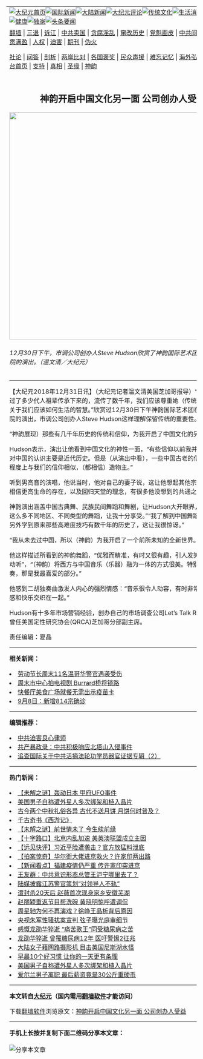 <a name="1" id="1" target="_blank"></a><span id="1"></span>
<table align=center border="0"><tr><td colspan="2" VALIGN=TOP><a href="https://github.com/xfzpul3051/djy/blob/master/gb/nf1351518.md#1"><img src="https://raw.githubusercontent.com/xfzpul3051/www/master/t/djy/1.jpg" title="大纪元首页" alt="大纪元首页"></a><a href="https://github.com/xfzpul3051/djy/blob/master/gb/n24hr.md#1"><img src="https://raw.githubusercontent.com/xfzpul3051/www/master/t/djy/3.jpg" title="国际新闻" alt="国际新闻"></a><a href="https://github.com/xfzpul3051/djy/blob/master/gb/nsc413.md#1"><img src="https://raw.githubusercontent.com/xfzpul3051/www/master/t/djy/4.jpg" title="大陆新闻" alt="大陆新闻"></a><a href="https://github.com/xfzpul3051/djy/blob/master/gb/news392.md#1"><img src="https://raw.githubusercontent.com/xfzpul3051/www/master/t/djy/5.jpg" title="大纪元评论" alt="大纪元评论"></a><a href="https://github.com/xfzpul3051/djy/blob/master/gb/news2007.md#1"><img src="https://raw.githubusercontent.com/xfzpul3051/www/master/t/djy/6.jpg" title="传统文化" alt="传统文化"></a><a href="https://github.com/xfzpul3051/djy/blob/master/gb/news2008.md#1"><img src="https://raw.githubusercontent.com/xfzpul3051/www/master/t/djy/7.jpg" title="生活消费" alt="生活消费"></a><a href="https://github.com/xfzpul3051/djy/blob/master/gb/ncyule.md#1"><img src="https://raw.githubusercontent.com/xfzpul3051/www/master/t/djy/8.jpg" title="娱乐休闲" alt="娱乐休闲"></a><a href="https://github.com/xfzpul3051/djy/blob/master/gb/nsc1002.md#1"><img src="https://raw.githubusercontent.com/xfzpul3051/www/master/t/djy/9.jpg" title="健康" alt="健康"></a><a href="https://github.com/xfzpul3051/djy/blob/master/gb/nf6092.md#1"><img src="https://raw.githubusercontent.com/xfzpul3051/www/master/t/djy/10a.jpg" title="独家" alt="独家"></a><a href="https://github.com/xfzpul3051/djy/blob/master/gb/nf4514.md#1"><img src="https://raw.githubusercontent.com/xfzpul3051/www/master/t/djy/12a.jpg" title="头条要闻" alt="头条要闻"></a></td></tr>
<tr><td colspan="2" VALIGN=TOP><a target="_blank" href="https://github.com/xfzpul3051/www/blob/master/README.md?zsrh#1">翻墙</a> | <a target="_blank" href="https://github.com/xfzpul3051/djy/blob/master/gb/nf5657.md#1">三退</a> | <a target="_blank" href="https://github.com/xfzpul3051/djy/blob/master/gb/nf6124.md#1">诉江</a> | <a target="_blank" href="https://github.com/xfzpul3051/djy/blob/master/gb/nf1176117.md#1">中共卖国</a> | <a target="_blank" href="https://github.com/xfzpul3051/djy/blob/master/gb/nf5773.md#1">贪腐淫乱</a> | <a target="_blank" href="https://github.com/xfzpul3051/djy/blob/master/gb/nf1176115.md#1">窜改历史</a> | <a target="_blank" href="https://github.com/xfzpul3051/djy/blob/master/gb/nf1176107.md#1">党魁画皮</a> | <a target="_blank" href="https://github.com/xfzpul3051/djy/blob/master/gb/nf1320400.md#1">中共间谍</a> | <a target="_blank" href="https://github.com/xfzpul3051/djy/blob/master/gb/nf1176114.md#1">破坏传统</a> | <a target="_blank" href="https://github.com/xfzpul3051/ntdtv/blob/master/gb/prog447_1.md#1">恶贯满盈</a> | <a target="_blank" href="https://github.com/xfzpul3051/djy/blob/master/gb/ncid278.md#1">人权</a> | <a target="_blank" href="https://github.com/xfzpul3051/djy/blob/master/gb/nf1176111.md#1">迫害</a> | <a target="_blank" href="https://gitlab.com/szzdlab/mh-qikan/blob/master/README.md#1">期刊</a> | <a target="_blank" href="https://github.com/xfzpul3051/djy/blob/master/gb/nf5562.md#1">伪火</a></p><p><a target="_blank" href="https://github.com/xfzpul3051/djy/blob/master/gb/9p.md#1">社论</a> | <a target="_blank" href="https://github.com/xfzpul3051/djy/blob/master/gb/nf4378.md#1">问答</a> | <a target="_blank" href="https://github.com/xfzpul3051/djy/blob/master/gb/nf5792.md#1">剖析</a> | <a target="_blank" href="https://github.com/xfzpul3051/djy/blob/master/gb/nf5735.md#1">两岸比对</a> | <a target="_blank" href="https://github.com/xfzpul3051/djy/blob/master/gb/nf6119.md#1">各国褒奖</a> | <a target="_blank" href="https://github.com/xfzpul3051/djy/blob/master/gb/nf6120.md#1">民众声援</a> | <a target="_blank" href="https://github.com/xfzpul3051/djy/blob/master/gb/nf1188594.md#1">难忘记忆</a> | <a target="_blank" href="https://github.com/xfzpul3051/djy/blob/master/gb/nf3180.md#1">海外弘传</a> | <a target="_blank" href="https://github.com/xfzpul3051/djy/blob/master/gb/nf5410.md#1">万人上访</a> | <a target="_blank" href="https://github.com/xfzpul3051/www/blob/master/README.md?zsrh#1">平台首页</a> | <a target="_blank" href="https://github.com/xfzpul3051/djy/blob/master/gb/nf4386.md#1">支持</a> | <a target="_blank" href="https://github.com/xfzpul3051/djy/blob/master/gb/nf4389.md#1">真相</a> | <a target="_blank" href="https://github.com/xfzpul3051/djy/blob/master/gb/nf5790.md#1">圣缘</a> | <a target="_blank" href="https://github.com/xfzpul3051/djy/blob/master/gb/nf4786.md#1">神韵</a></td></tr>
<tr><td VALIGN=TOP width="626"><h2 align=center>神韵开启中国文化另一面 公司创办人受益</h2>
<img width="600" src="https://i.epochtimes.com/assets/uploads/2018/12/1812301744432639-600x400.jpg" />
<h6>12月30日下午，市调公司创办人Steve Hudson欣赏了神韵国际艺术团在芝加哥歌剧院的演出。（温文清／大纪元）
</h6>
<hr>
	<p>【大纪元2018年12月31日讯】（大纪元记者温文清美国芝加哥报导）“很多智慧是经过了多少代人祖辈传承下来的，流传了数千年，我们应该尊重她（传统），因为那里有关于我们应该如何生活的智慧。”欣赏过12月30日下午<ahref="https://github.com/xfzpul3051/djy/blob/master/gb/tag/%E7%A5%9E%E9%9F%B5.md#1">神韵</a>国际艺术团在<ahref="https://github.com/xfzpul3051/djy/blob/master/gb/tag/%E8%8A%9D%E5%8A%A0%E5%93%A5%E6%AD%8C%E5%89%A7%E9%99%A2.md#1">芝加哥歌剧院</a>的演出，市调公司创办人Steve Hudson这样理解保留传统的重要性。</p>
<p>“<ahref="https://github.com/xfzpul3051/djy/blob/master/gb/tag/%E7%A5%9E%E9%9F%B5.md#1">神韵</a>展现）那些有几千年历史的传统和信仰，为我开启了<ahref="https://github.com/xfzpul3051/djy/blob/master/gb/tag/%E4%B8%AD%E5%9B%BD%E6%96%87%E5%8C%96.md#1">中国文化</a>的另外一面。”</p>
<p>Hudson表示，演出让他看到<ahref="https://github.com/xfzpul3051/djy/blob/master/gb/tag/%E4%B8%AD%E5%9B%BD%E6%96%87%E5%8C%96.md#1">中国文化</a>的神性一面，“有些信仰以前我并不了解。我们对中国的认识主要是近代历史。但是（从演出中看），一些中国古老的信仰其实在某种程度上与我们的信仰相似，（都相信）造物主。”</p>
<p>听到男高音的演唱，他说当时，他对自己的妻子说，这让他想起其他宗教的信仰，都相信更高生命的存在，以及回归天堂的理念，有很多他没想到的共通之处。</p>
<p>神韵演出涵盖中国古典舞、民族民间<ahref="https://github.com/xfzpul3051/djy/blob/master/gb/tag/%E8%88%9E%E8%B9%88.md#1">舞蹈</a>和舞剧，让Hudson大开眼界，“能看到来自这么多不同地区、不同类型的舞蹈，让我十分享受。”“我了解到中国舞蹈的不同种类，另外学到原来那些高难度技巧有数千年的历史了，这让我很惊讶。”</p>
<p>“我从未去过中国，所以（神韵）为我开启了一个前所未知的全新世界。”Hudson说。</p>
<p>他这样描述所看到的神韵<ahref="https://github.com/xfzpul3051/djy/blob/master/gb/tag/%E8%88%9E%E8%B9%88.md#1">舞蹈</a>，“优雅而精准，有时又很有趣，引人发笑”，音乐“十分动听”，“（神韵）将西方与中国音乐（乐器）融为一体的方式很美。特别那个乐器独奏，那是我最喜爱的部分。”</p>
<p>他感到二胡独奏曲激发人内心的强烈情感：“音乐很令人动容，有时非常甜美，有时伤感和快乐交织在一起。”</p>
<p>Hudson有十多年市场营销经验，创办自己的市场调查公司Let&#8217;s Talk Research，并曾任美国定性研究协会(QRCA)芝加哥分部副主席。</p>
<p>责任编辑：夏晶</p>
	
<hr>


<strong>相关新闻：</strong>
<li><a href="https://github.com/cdbkmw3667/djy/blob/master/gb/21/9/9/n13221130.md#1">劳动节长周末11名温哥华警官遇袭受伤</a></li>
<li><a href="https://github.com/cdbkmw3667/djy/blob/master/gb/21/9/9/n13220674.md#1">周末市中心拍电视剧  Burrard桥将锁路</a></li>
<li><a href="https://github.com/cdbkmw3667/djy/blob/master/gb/21/9/9/n13220614.md#1">快餐厅美食广场就餐无需出示疫苗卡</a></li>
<li><a href="https://github.com/cdbkmw3667/djy/blob/master/gb/21/9/9/n13220595.md#1">9月8日：新增814宗确诊</a></li>
<hr>


<strong>编辑推荐：</strong>
<li><a href="https://github.com/upjkzu3674/djy/blob/master/gb/9/2/9/n2422991.md?dfh#1" target="_blank">中共迫害良心律师</a></li><li><a href="https://github.com/tsiac2612/djy/blob/master/gb/19/8/10/n11444363.md#1" target="_blank">共产暴政录：中共积极响应北塔山入侵事件</a></li><li><a href="https://github.com/tsiac2612/djy/blob/master/gb/13/9/14/n3964268.md#1" target="_blank">追查国际关于中共活摘法轮功学员器官证据专辑（2）</a></li>
<hr>

<strong>热门新闻：</strong>
<li><a href="https://github.com/nuzlxa3668/djy/blob/master/gb/21/9/10/n13225261.md#1">【未解之谜】轰动日本 甲府UFO事件</a></li>
<li><a href="https://github.com/nuzlxa3668/djy/blob/master/gb/21/9/16/n13238162.md#1">美国男子自称遭外星人多次绑架和植入晶片</a></li>
<li><a href="https://github.com/nuzlxa3668/djy/blob/master/gb/21/9/6/n13213473.md#1">古今两个中秋礼俗各异 古代不送月饼 月饼何时普及？</a></li>
<li><a href="https://github.com/nuzlxa3668/djy/blob/master/gb/21/9/7/n13217118.md#1">千古奇书《西游记》</a></li>
<li><a href="https://github.com/nuzlxa3668/djy/blob/master/gb/21/9/14/n13233994.md#1">【未解之谜】前世情未了 今生续前缘</a></li>
<li><a href="https://github.com/nuzlxa3668/djy/blob/master/gb/21/9/18/n13243637.md#1">【十字路口】北京内乱加速 美英澳联盟成立主因</a></li>
<li><a href="https://github.com/nuzlxa3668/djy/blob/master/gb/21/9/17/n13242494.md#1">【远见快评】习近平险遭袭击？官方放猛料泄底</a></li>
<li><a href="https://github.com/nuzlxa3668/djy/blob/master/gb/21/9/17/n13242418.md#1">【拍案惊奇】华尔街大佬进京救火？许家印两出路</a></li>
<li><a href="https://github.com/nuzlxa3668/djy/blob/master/gb/21/9/15/n13237097.md#1">【新闻看点】福建疫情仍严重 传许家印突进京</a></li>
<li><a href="https://github.com/nuzlxa3668/djy/blob/master/gb/21/9/15/n13236838.md#1">王友群：中共意识形态总管王沪宁哪里去了？</a></li>
<li><a href="https://github.com/nuzlxa3668/djy/blob/master/gb/21/9/16/n13239202.md#1">陆媒披露江苏警官策划“对领导人不轨”</a></li>
<li><a href="https://github.com/nuzlxa3668/djy/blob/master/gb/21/9/15/n13236589.md#1">遭封杀20天后 赵薇首次现身家乡安徽芜湖</a></li>
<li><a href="https://github.com/nuzlxa3668/djy/blob/master/gb/21/9/15/n13237195.md#1">赵丽颖重返节目帮洗碗 黄晓明惊呼遭调侃</a></li>
<li><a href="https://github.com/nuzlxa3668/djy/blob/master/gb/21/9/16/n13239594.md#1">周星驰为何不再演戏？徐峥王晶析背后原因</a></li>
<li><a href="https://github.com/nuzlxa3668/djy/blob/master/gb/21/9/15/n13236862.md#1">央视朱军性骚扰案宣判 弦子曝光庭审细节</a></li>
<li><a href="https://github.com/nuzlxa3668/djy/blob/master/gb/21/9/16/n13238198.md#1">感慨龙劭华猝逝 “痛苦歌王”同受糖尿病之苦</a></li>
<li><a href="https://github.com/nuzlxa3668/djy/blob/master/gb/21/9/16/n13237693.md#1">龙劭华猝逝 曾罹糖尿病12年 医吁警惕2征兆</a></li>
<li><a href="https://github.com/nuzlxa3668/djy/blob/master/gb/21/9/17/n13240906.md#1">大陆女子藉网路摄影机 目击英国尼斯湖水怪</a></li>
<li><a href="https://github.com/nuzlxa3668/djy/blob/master/gb/21/9/14/n13233592.md#1">早晨10个好习惯 让你的一天更有条理</a></li>
<li><a href="https://github.com/nuzlxa3668/djy/blob/master/gb/21/9/16/n13238162.md#1">美国男子自称遭外星人多次绑架和植入晶片</a></li>
<li><a href="https://github.com/nuzlxa3668/djy/blob/master/gb/21/9/17/n13240582.md#1">爱尔兰男子离职 最后薪资竟是30公斤重硬币</a></li>
<hr>

<strong>本文转自<a href="https://www.epochtimes.com">大纪元</a>（国内需用<a href="https://github.com/xfzpul3051/www/blob/master/README.md#8">翻墙软件</a>才能访问）</strong><p>下载<a href="https://github.com/xfzpul3051/www/blob/master/README.md#8">翻墙软件</a>浏览原文：<a href="https://www.epochtimes.com/gb/18/12/31/n10942886.htm">神韵开启中国文化另一面 公司创办人受益</a></p><hr>

<strong>手机上长按并复制下面二维码分享本文章：</strong><br><br><img src="https://chart.apis.google.com/chart?cht=qr&chs=240x240&choe=UTF-8&chld=M|2&chl=https://github.com/xfzpul3051/djy/blob/master/gb/18/12/31/n10942886.md%231" title="分享本文章"></td><td VALIGN=TOP><a href="https://github.com/xfzpul3051/djy/blob/master/gb/16/1/21/n4622075.md?dfh#1" target="_blank"><img src="https://raw.githubusercontent.com/xfzpul3051/djy/master/gb/300/wei-f1.jpg" title="中共的伪火骗局"  alt="中共的伪火骗局"></a><br><a href="https://github.com/xfzpul3051/www/blob/master/README.md?dfh#9" target="_blank"><img src="https://raw.githubusercontent.com/xfzpul3051/djy/master/gb/300/yong-h.jpg" title="永恒的见证"  alt="永恒的见证"></a><br><a href="https://github.com/xfzpul3051/djy/blob/master/gb/13/9/29/n3974789.md?dfh#1" target="_blank"><img src="https://raw.githubusercontent.com/xfzpul3051/djy/master/gb/300/shang-lnz.jpg" title="善良女子被中共投男牢"  alt="善良女子被中共投男牢"></a><br><a href="https://github.com/xfzpul3051/djy/blob/master/gb/16/3/16/n4663449.md?dfh#1" target="_blank"><img src="https://raw.githubusercontent.com/xfzpul3051/djy/master/gb/300/huo-z3.jpg" title="警卫目击活摘器官"  alt="警卫目击活摘器官"></a><br><a href="https://github.com/xfzpul3051/djy/blob/master/gb/16/8/7/n8177641.md?dfh#1" target="_blank"><img src="https://raw.githubusercontent.com/xfzpul3051/djy/master/gb/300/huo-z4.jpg" title="证人描述活摘恐怖"  alt="证人描述活摘恐怖"></a><br><a href="https://github.com/xfzpul3051/djy/blob/master/gb/10/4/19/n2881569.md?dfh#1" target="_blank"><img src="https://raw.githubusercontent.com/xfzpul3051/djy/master/gb/300/huo-z1.jpg" title="揭开活摘器官黑幕"  alt="揭开活摘器官黑幕"></a><br><a href="https://github.com/xfzpul3051/djy/blob/master/gb/10/11/7/n3077476.md?dfh#1" target="_blank"><img src="https://raw.githubusercontent.com/xfzpul3051/djy/master/gb/300/ma-ks.jpg" title="马克思的成魔之路"  alt="马克思的成魔之路"></a><br><a href="https://github.com/xfzpul3051/djy/blob/master/gb/14/6/9/n4173977.md?dfh#1" target="_blank"><img src="https://raw.githubusercontent.com/xfzpul3051/djy/master/gb/300/chang-zs.jpg" title="藏字石 蕴天机"  alt="藏字石 蕴天机"></a><br><a href="https://github.com/xfzpul3051/djy/blob/master/gb/18/5/10/n10381511.md?dfh#1" target="_blank"><img src="https://raw.githubusercontent.com/xfzpul3051/djy/master/gb/300/st1.jpg" title="关注三亿人三退"  alt="关注三亿人三退"></a><br><a href="https://github.com/xfzpul3051/djy/blob/master/gb/18/3/21/n10237682.md?dfh#1" target="_blank"><img src="https://raw.githubusercontent.com/xfzpul3051/djy/master/gb/300/jie-t.jpg" title="解体中共复兴中华"  alt="解体中共复兴中华"></a><br><a href="https://github.com/xfzpul3051/djy/blob/master/gb/9/2/9/n2422991.md?dfh#1" target="_blank"><img src="https://raw.githubusercontent.com/xfzpul3051/djy/master/gb/300/gao-zs.jpg" title="中共迫害良心律师"  alt="中共迫害良心律师"></a><br><a href="https://github.com/xfzpul3051/djy/blob/master/gb/18/12/9/n10900044.md?dfh#1" target="_blank"><img src="https://raw.githubusercontent.com/xfzpul3051/djy/master/gb/300/sj1.jpg" title="三百多万人举报江泽民"  alt="三百多万人举报江泽民"></a><br><a href="https://github.com/xfzpul3051/djy/blob/master/gb/18/8/28/n10672014.md?dfh#1" target="_blank"><img src="https://raw.githubusercontent.com/xfzpul3051/djy/master/gb/300/sj2.jpg" title="这些官员为何起诉江泽民"  alt="这些官员为何起诉江泽民"></a><br><a href="https://github.com/xfzpul3051/djy/blob/master/gb/8/12/18/n2367165.md?dfh#1" target="_blank"><img src="https://raw.githubusercontent.com/xfzpul3051/djy/master/gb/300/liangan.jpg" title="海峡两岸的强烈对比"  alt="海峡两岸的强烈对比"></a><br><a href="https://github.com/xfzpul3051/djy/blob/master/gb/15/12/10/n4593139.md?dfh#1" target="_blank"><img src="https://raw.githubusercontent.com/xfzpul3051/djy/master/gb/300/jia-ndzl.jpg" title="加拿大总理的贺信"  alt="加拿大总理的贺信"></a><br><a href="https://github.com/xfzpul3051/djy/blob/master/gb/11/6/17/n3289382.md?dfh#1" target="_blank"><img src="https://raw.githubusercontent.com/xfzpul3051/djy/master/gb/300/xiao-wd.jpg" title="探寻真相兼听则明"  alt="探寻真相兼听则明"></a><br><a href="https://github.com/xfzpul3051/djy/blob/master/gb/18/10/27/n10812623.md?dfh#1" target="_blank"><img src="https://raw.githubusercontent.com/xfzpul3051/djy/master/gb/300/yindu.jpg" title="印度媒体报道东方"  alt="印度媒体报道东方"></a><br><a href="https://github.com/xfzpul3051/djy/blob/master/gb/18/6/9/n10469652.md?dfh#1" target="_blank"><img src="https://raw.githubusercontent.com/xfzpul3051/djy/master/gb/300/xie-j.jpg" title="不一样的海外校园"  alt="不一样的海外校园"></a><br><a href="https://github.com/xfzpul3051/djy/blob/master/gb/7/4/5/n1669415.md?dfh#1" target="_blank"><img src="https://raw.githubusercontent.com/xfzpul3051/djy/master/gb/300/li-up.jpg" title="从大师到徒弟的传奇"  alt="从大师到徒弟的传奇"></a><br><a href="https://github.com/xfzpul3051/djy/blob/master/gb/17/5/26/n9191512.md?dfh#1" target="_blank"><img src="https://raw.githubusercontent.com/xfzpul3051/djy/master/gb/300/zfl2.jpg" title="亿万人与东方一本奇书"  alt="亿万人与东方一本奇书"></a><br><a href="https://github.com/xfzpul3051/djy/blob/master/gb/13/11/27/n4020290.md?dfh#1" target="_blank"><img src="https://raw.githubusercontent.com/xfzpul3051/djy/master/gb/300/zhen-h.jpg" title="大陆见不到的震撼场面"  alt="大陆见不到的震撼场面"></a><br><a href="https://github.com/xfzpul3051/djy/blob/master/gb/15/7/17/n4482910.md?dfh#1" target="_blank"><img src="https://raw.githubusercontent.com/xfzpul3051/djy/master/gb/300/dalu-sk.jpg" title="人心向善 大陆当初盛况"  alt="人心向善 大陆当初盛况"></a><br><a href="https://github.com/xfzpul3051/djy/blob/master/gb/19/1/5/n10955468.md?dfh#1" target="_blank"><img src="https://raw.githubusercontent.com/xfzpul3051/djy/master/gb/300/zfl1.jpg" title="追寻真理 这书讲什么"  alt="追寻真理 这书讲什么"></a><br><a href="https://github.com/xfzpul3051/www/blob/master/README.md?dfh#1" target="_blank"><img src="https://raw.githubusercontent.com/xfzpul3051/djy/master/gb/300/fq1.jpg" title="下载免费翻墙软件"  alt="下载免费翻墙软件"></a><br></td></tr></table>
